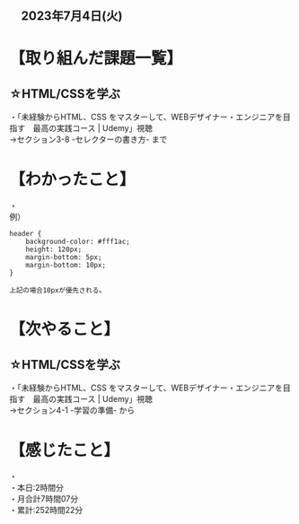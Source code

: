 ## 　2023年7月4日(火)
# 【取り組んだ課題一覧】
## ☆HTML/CSSを学ぶ
・「未経験からHTML、CSS をマスターして、WEBデザイナー・エンジニアを目指す　最高の実践コース | Udemy」視聴<br>
→セクション3-8 -セレクターの書き方- まで<br>
# 【わかったこと】
・<br>
例）<br>
```
header {
    background-color: #fff1ac;
    height: 120px;
    margin-bottom: 5px;
    margin-bottom: 10px;
}

上記の場合10pxが優先される。
```
# 【次やること】
## ☆HTML/CSSを学ぶ
・「未経験からHTML、CSS をマスターして、WEBデザイナー・エンジニアを目指す　最高の実践コース | Udemy」視聴<br>
→セクション4-1 -学習の準備- から<br>
# 【感じたこと】
・<br>
・本日:2時間分<br>
・月合計7時間07分<br>
・累計:252時間22分
